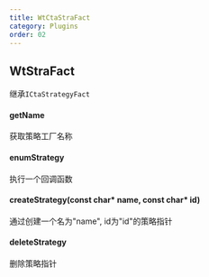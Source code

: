 ```yaml
---
title: WtCtaStraFact
category: Plugins
order: 02
---
```


## WtStraFact
继承`ICtaStrategyFact`

#### getName
获取策略工厂名称

#### enumStrategy
执行一个回调函数

#### createStrategy(const char* name, const char* id)
通过创建一个名为"name", id为"id"的策略指针

#### deleteStrategy
删除策略指针
